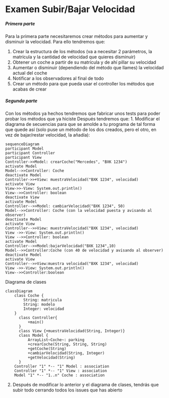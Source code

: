 <h1>Examen Subir/Bajar Velocidad</h1>
<h5>Primera parte</h5>
Para la primera parte necesitaremos crear métodos para aumentar y disminuir la velocidad.
Para ello tendremos que:

1.  Crear la estructura de los métodos (va a necesitar 2 parámetros, la matrícula y la cantidad de velocidad que quieres disminuir)
2.  Obtener un coche a partir de su matrícula y de ahí pillar su velocidad
3.  Aumentar o disminuir (dependiendo del método que llames) la velocidad actual del coche 
4.  Notificar a los observadores al final de todo
5.  Crear un método para que pueda usar el controller los métodos que acabas de crear

<h5>Segunda parte</h5>
Con los métodos ya hechos tendremos que fabricar unos tests para poder probar los métodos que ya hiciste 
Después tendremos que:
1. Modificar el diagrama de secuencias para que se amolde a tu programa de tal forma que quede así (solo puse un método de los dos creados, pero el otro, en vez de bajar/restar velocidad, la añadía):

```mermaid
sequenceDiagram
participant Model
participant Controller
participant View
Controller->>Model: crearCoche("Mercedes", "BXK 1234")
activate Model
Model-->>Controller: Coche
deactivate Model
Controller->>+View: muestraVelocidad("BXK 1234", velocidad)
activate View
View->>-View: System.out.println()
View-->>Controller: boolean
deactivate View
activate Model
Controller-->>Model: cambiarVelocidad("BXK 1234", 50)
Model-->>Controller: Coche (con la velocidad puesta y avisando al observer)
deactivate Model
activate View
Controller-->>View: muestraVelocidad("BXK 1234", velocidad)
View ->>-View: System.out.println()
View -->>Controller: boolean
activate Model
Controller-->>Model:bajarVelocidad("BXK 1234",10)
Model-->>Controller:Coche (con 40 de velocidad y avisando al observer)
deactivate Model
activate View
Controller-->>View:muestra velocidad("BXK 1234", velocidad)
View ->>-View: System.out.println()
View-->>Controller:boolean
```

Diagrama de clases 
```
classDiagram
    class Coche {
        String: matricula
        String: modelo
        Integer: velocidad
    }
      class Controller{
          +main()
      }
      class View {+muestraVelocidad(String, Integer)}
      class Model {
          ArrayList~Coche~: parking
          +crearCoche(String, String, String)
          +getCoche(String)
          +cambiarVelocidad(String, Integer)
          +getVelocidad(String)
      }
    Controller "1" *-- "1" Model : association
    Controller "1" *-- "1" View : association
    Model "1" *-- "1..n" Coche : association
```

2. Después de modificar lo anterior y el diagrama de clases, tendrás que subir todo cerrando todos los issues que has abierto

